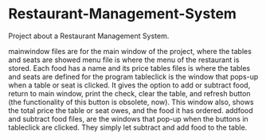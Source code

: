 # Restaurant-Management-System
Project about a Restaurant Management System. 

mainwindow files are for the main window of the project, where the tables and seats are showed
menu file is where the menu of the restaurant is stored. Each food has a name and its price
tables files is where the tables and seats are defined for the program
tableclick is the window that pops-up when a table or seat is clicked. It gives the option to add or subtract food, return to main window,
  print the check, clear the table, and refresh button (the functionality of this button is obsolete, now). This window also, shows the total
  price the table or seat owes, and the food it has ordered.
addfood and subtract food files, are the windows that pop-up when the buttons in tableclick are clicked. They simply let subtract and add
food to the table.
